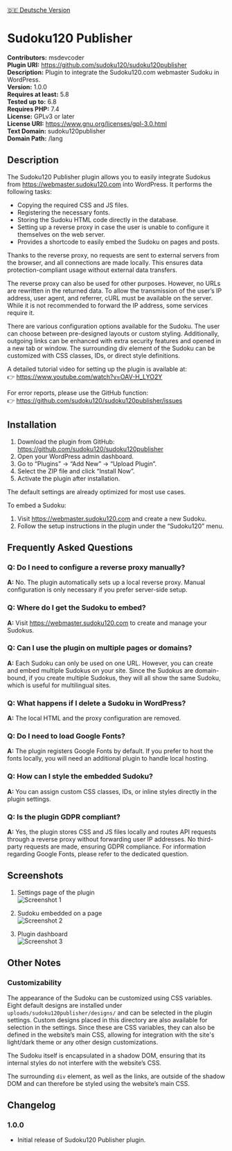 [🇩🇪 Deutsche Version](README_DE.md)

# Sudoku120 Publisher

**Contributors:** msdevcoder  
**Plugin URI:** https://github.com/sudoku120/sudoku120publisher  
**Description:** Plugin to integrate the Sudoku120.com webmaster Sudoku in WordPress.  
**Version:** 1.0.0  
**Requires at least:** 5.8  
**Tested up to:** 6.8  
**Requires PHP:** 7.4  
**License:** GPLv3 or later  
**License URI:** https://www.gnu.org/licenses/gpl-3.0.html  
**Text Domain:** sudoku120publisher  
**Domain Path:** /lang  

## Description

The Sudoku120 Publisher plugin allows you to easily integrate Sudokus from https://webmaster.sudoku120.com into WordPress. It performs the following tasks:

- Copying the required CSS and JS files.
- Registering the necessary fonts.
- Storing the Sudoku HTML code directly in the database.
- Setting up a reverse proxy in case the user is unable to configure it themselves on the web server.
- Provides a shortcode to easily embed the Sudoku on pages and posts.

Thanks to the reverse proxy, no requests are sent to external servers from the browser, and all connections are made locally. This ensures data protection-compliant usage without external data transfers.

The reverse proxy can also be used for other purposes. However, no URLs are rewritten in the returned data. To allow the transmission of the user’s IP address, user agent, and referrer, cURL must be available on the server. While it is not recommended to forward the IP address, some services require it.

There are various configuration options available for the Sudoku. The user can choose between pre-designed layouts or custom styling. Additionally, outgoing links can be enhanced with extra security features and opened in a new tab or window. The surrounding div element of the Sudoku can be customized with CSS classes, IDs, or direct style definitions.

A detailed tutorial video for setting up the plugin is available at:  
👉 https://www.youtube.com/watch?v=OAV-H_LYO2Y

For error reports, please use the GitHub function:  
👉 https://github.com/sudoku120/sudoku120publisher/issues

## Installation

1. Download the plugin from GitHub: https://github.com/sudoku120/sudoku120publisher  
2. Open your WordPress admin dashboard.  
3. Go to “Plugins” → “Add New” → “Upload Plugin”.  
4. Select the ZIP file and click “Install Now”.  
5. Activate the plugin after installation.

The default settings are already optimized for most use cases.

To embed a Sudoku:

1. Visit https://webmaster.sudoku120.com and create a new Sudoku.  
2. Follow the setup instructions in the plugin under the “Sudoku120” menu.

## Frequently Asked Questions

### Q: Do I need to configure a reverse proxy manually?
**A:** No. The plugin automatically sets up a local reverse proxy. Manual configuration is only necessary if you prefer server-side setup.

### Q: Where do I get the Sudoku to embed?
**A:** Visit https://webmaster.sudoku120.com to create and manage your Sudokus.

### Q: Can I use the plugin on multiple pages or domains?
**A:** Each Sudoku can only be used on one URL. However, you can create and embed multiple Sudokus on your site. Since the Sudokus are domain-bound, if you create multiple Sudokus, they will all show the same Sudoku, which is useful for multilingual sites.

### Q: What happens if I delete a Sudoku in WordPress?
**A:** The local HTML and the proxy configuration are removed.

### Q: Do I need to load Google Fonts?
**A:** The plugin registers Google Fonts by default. If you prefer to host the fonts locally, you will need an additional plugin to handle local hosting.

### Q: How can I style the embedded Sudoku?
**A:** You can assign custom CSS classes, IDs, or inline styles directly in the plugin settings.

### Q: Is the plugin GDPR compliant?
**A:** Yes, the plugin stores CSS and JS files locally and routes API requests through a reverse proxy without forwarding user IP addresses. No third-party requests are made, ensuring GDPR compliance. For information regarding Google Fonts, please refer to the dedicated question.

## Screenshots

1. Settings page of the plugin  
   ![Screenshot 1](assets/screenshots/screenshot-1-settings-page.png)

2. Sudoku embedded on a page  
   ![Screenshot 2](assets/screenshots/screenshot-2-sudoku-embed.png)

3. Plugin dashboard  
   ![Screenshot 3](assets/screenshots/screenshot-3-plugin-dashboard.png)

## Other Notes

### Customizability

The appearance of the Sudoku can be customized using CSS variables. Eight default designs are installed under `uploads/sudoku120publisher/designs/` and can be selected in the plugin settings. Custom designs placed in this directory are also available for selection in the settings. Since these are CSS variables, they can also be defined in the website’s main CSS, allowing for integration with the site's light/dark theme or any other design customizations.

The Sudoku itself is encapsulated in a shadow DOM, ensuring that its internal styles do not interfere with the website’s CSS.

The surrounding `div` element, as well as the links, are outside of the shadow DOM and can therefore be styled using the website’s main CSS.

## Changelog

### 1.0.0
- Initial release of Sudoku120 Publisher plugin.
